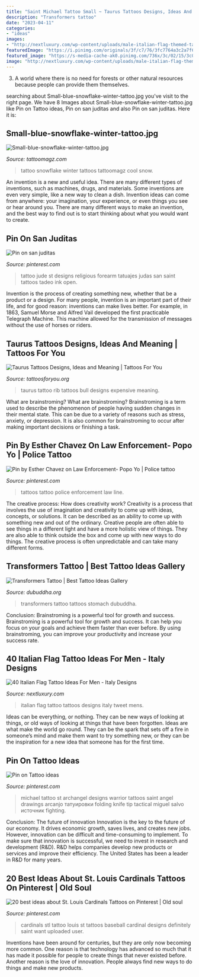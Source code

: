 ```yaml
---
title: "Saint Michael Tattoo Small ~ Taurus Tattoos Designs, Ideas And Meaning"
description: "Transformers tattoo"
date: "2023-04-11"
categories:
- "ideas"
images:
- "http://nextluxury.com/wp-content/uploads/male-italian-flag-themed-tattoos.jpg"
featuredImage: "https://i.pinimg.com/originals/3f/c7/76/3fc7764a3c2a7f63785e11a55d6006c4.jpg"
featured_image: "https://s-media-cache-ak0.pinimg.com/736x/3c/02/15/3c0215139e056013fd4007c71bd53c8a.jpg"
image: "http://nextluxury.com/wp-content/uploads/male-italian-flag-themed-tattoos.jpg"
---
```



3. A world where there is no need for forests or other natural resources because people can provide them themselves. 

	

		
searching about Small-blue-snowflake-winter-tattoo.jpg you've visit to the right page. We have 8 Images about Small-blue-snowflake-winter-tattoo.jpg like Pin on Tattoo ideas, Pin on san juditas and also Pin on san juditas. Here it is:
		
    
## Small-blue-snowflake-winter-tattoo.jpg

<img loading=lazy src="http://tattoomagz.com/wp-content/uploads/Tattoos/Small-blue-snowflake-winter-tattoo.jpg" onerror="this.onerror=null;this.src='https://tse1.mm.bing.net/th?id=OIP.xgeDKqF3JAtbSp2-npwYLAHaFj&amp;pid=15.1';" alt="Small-blue-snowflake-winter-tattoo.jpg">

_Source: tattoomagz.com_

>tattoo snowflake winter tattoos tattoomagz cool snow. 

	

An invention is a new and useful idea. There are many different types of inventions, such as machines, drugs, and materials. Some inventions are even very simple, like a new way to clean a dish. Invention ideas can come from anywhere: your imagination, your experience, or even things you see or hear around you. There are many different ways to make an invention, and the best way to find out is to start thinking about what you would want to create.

    
## Pin On San Juditas

<img loading=lazy src="https://i.pinimg.com/736x/17/e7/8c/17e78ccd17eb8e832f20929d0ad443bd.jpg" onerror="this.onerror=null;this.src='https://tse1.mm.bing.net/th?id=OIP.LQDknN1Mb1goH7zHiYWTugHaHa&amp;pid=15.1';" alt="Pin on san juditas">

_Source: pinterest.com_

>tattoo jude st designs religious forearm tatuajes judas san saint tattoos tadeo ink open. 

	

Invention is the process of creating something new, whether that be a product or a design. For many people, invention is an important part of their life, and for good reason: inventions can make lives better. For example, in 1863, Samuel Morse and Alfred Vail developed the first practicable Telegraph Machine. This machine allowed for the transmission of messages without the use of horses or riders.

    
## Taurus Tattoos Designs, Ideas And Meaning | Tattoos For You

<img loading=lazy src="https://www.tattoosforyou.org/wp-content/uploads/2013/10/Taurus-Tattoo-For-Men.jpg" onerror="this.onerror=null;this.src='https://tse4.mm.bing.net/th?id=OIP.K0TKcfTqHt_nYflHNn2sSAHaJ4&amp;pid=15.1';" alt="Taurus Tattoos Designs, Ideas and Meaning | Tattoos For You">

_Source: tattoosforyou.org_

>taurus tattoo rib tattoos bull designs expensive meaning. 

	

What are brainstroming?
What are brainstroming? Brainstroming is a term used to describe the phenomenon of people having sudden changes in their mental state. This can be due to a variety of reasons such as stress, anxiety, or depression. It is also common for brainstroming to occur after making important decisions or finishing a task.

    
## Pin By Esther Chavez On Law Enforcement- Popo Yo | Police Tattoo

<img loading=lazy src="https://i.pinimg.com/originals/3f/c7/76/3fc7764a3c2a7f63785e11a55d6006c4.jpg" onerror="this.onerror=null;this.src='https://tse3.mm.bing.net/th?id=OIP.zo583R3o7CJXXIbQlfCfAAHaJ4&amp;pid=15.1';" alt="Pin by Esther Chavez on Law Enforcement- Popo Yo | Police tattoo">

_Source: pinterest.com_

>tattoos tattoo police enforcement law line. 

	

The creative process: How does creativity work?
Creativity is a process that involves the use of imagination and creativity to come up with ideas, concepts, or solutions. It can be described as an ability to come up with something new and out of the ordinary. Creative people are often able to see things in a different light and have a more holistic view of things. They are also able to think outside the box and come up with new ways to do things. The creative process is often unpredictable and can take many different forms.

    
## Transformers Tattoo | Best Tattoo Ideas Gallery

<img loading=lazy src="http://www.dubuddha.org/wp-content/uploads/2018/11/transformers-tattoo-bodysuit-03-2.jpg" onerror="this.onerror=null;this.src='https://tse2.mm.bing.net/th?id=OIP.lxs_oQqBVWLgp18aW8nJwwHaJ4&amp;pid=15.1';" alt="Transformers Tattoo | Best Tattoo Ideas Gallery">

_Source: dubuddha.org_

>transformers tattoo tattoos stomach dubuddha. 

	

Conclusion: Brainstroming is a powerful tool for growth and success.
Brainstroming is a powerful tool for growth and success. It can help you focus on your goals and achieve them faster than ever before. By using brainstroming, you can improve your productivity and increase your success rate.

    
## 40 Italian Flag Tattoo Ideas For Men - Italy Designs

<img loading=lazy src="http://nextluxury.com/wp-content/uploads/male-italian-flag-themed-tattoos.jpg" onerror="this.onerror=null;this.src='https://tse1.mm.bing.net/th?id=OIP.KaIb16qCnMuOl_01Lc54iAHaHa&amp;pid=15.1';" alt="40 Italian Flag Tattoo Ideas For Men - Italy Designs">

_Source: nextluxury.com_

>italian flag tattoo tattoos designs italy tweet mens. 

	

Ideas can be everything, or nothing. They can be new ways of looking at things, or old ways of looking at things that have been forgotten. Ideas are what make the world go round. They can be the spark that sets off a fire in someone’s mind and make them want to try something new, or they can be the inspiration for a new idea that someone has for the first time.

    
## Pin On Tattoo Ideas

<img loading=lazy src="https://i.pinimg.com/736x/2e/6f/a1/2e6fa1317da98ab630b9cf1e286116d1.jpg" onerror="this.onerror=null;this.src='https://tse1.mm.bing.net/th?id=OIP.dA_lmYrc4dRpyBYDDRfiggHaKL&amp;pid=15.1';" alt="Pin on Tattoo ideas">

_Source: pinterest.com_

>michael tattoo st archangel designs warrior tattoos saint angel drawings arcanjo татуировки folding knife tip tactical miguel salvo источник fighting. 

	

Conclusion: The future of innovation
Innovation is the key to the future of our economy. It drives economic growth, saves lives, and creates new jobs. However, innovation can be difficult and time-consuming to implement. To make sure that innovation is successful, we need to invest in research and development (R&D). R&D helps companies develop new products or services and improve their efficiency.
The United States has been a leader in R&D for many years.

    
## 20 Best Ideas About St. Louis Cardinals Tattoos On Pinterest | Old Soul

<img loading=lazy src="https://s-media-cache-ak0.pinimg.com/736x/3c/02/15/3c0215139e056013fd4007c71bd53c8a.jpg" onerror="this.onerror=null;this.src='https://tse2.mm.bing.net/th?id=OIP.M5c4DrCbzb18igiAIuLrlwHaJ4&amp;pid=15.1';" alt="20 best ideas about St. Louis Cardinals Tattoos on Pinterest | Old soul">

_Source: pinterest.com_

>cardinals stl tattoo louis st tattoos baseball cardinal designs definitely saint want uploaded user. 

	

Inventions have been around for centuries, but they are only now becoming more common. One reason is that technology has advanced so much that it has made it possible for people to create things that never existed before. Another reason is the love of innovation. People always find new ways to do things and make new products.

